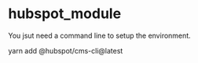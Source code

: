 # hubspot_module

You jsut need a command line to setup the environment.

yarn add @hubspot/cms-cli@latest



